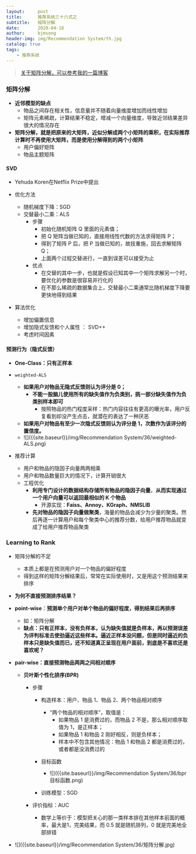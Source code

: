 ```yaml
---
layout:     post
title:      推荐系统三十六式之
subtitle:   矩阵分解
date:       2020-04-18
author:     bjmsong
header-img: img/Recommendation System/th.jpg
catalog: true
tags:
    - 推荐系统
---
```


> [关于矩阵分解，可以参考我的一篇博客](https://bjmsong.github.io/2019/09/04/%E6%8E%A8%E8%8D%90%E7%B3%BB%E7%BB%9F%E5%8F%AC%E5%9B%9E%E7%AE%97%E6%B3%95%E4%B9%8B%E9%9A%90%E8%AF%AD%E4%B9%89%E6%A8%A1%E5%9E%8B/)



### 矩阵分解

- **近邻模型的缺点**
    - 物品之间存在相关性，信息量并不随着向量维度增加而线性增加
    - 矩阵元素稀疏，计算结果不稳定，增减一个向量维度，导致近邻结果差异很大的情况存在
- **矩阵分解，就是把原来的大矩阵，近似分解成两个小矩阵的乘积，在实际推荐计算时不再使用大矩阵，而是使用分解得到的两个小矩阵**
    - 用户偏好矩阵
    - 物品主题矩阵



#### SVD

- Yehuda Koren在Netflix Prize中提出

- 优化方法
    - 随机梯度下降：SGD
    - 交替最小二乘：ALS
      - 步骤
        - 初始化随机矩阵 Q 里面的元素值；
        - 把 Q 矩阵当做已知的，直接用线性代数的方法求得矩阵 P；
        - 得到了矩阵 P 后，把 P 当做已知的，故技重施，回去求解矩阵 Q；
        - 上面两个过程交替进行，一直到误差可以接受为止
      - 优点
        - 在交替的其中一步，也就是假设已知其中一个矩阵求解另一个时，要优化的参数是很容易并行化的
        - 在不那么稀疏的数据集合上，交替最小二乘通常比随机梯度下降要更快地得到结果

- 算法优化

    - 增加偏置信息
    - 增加隐式反馈和个人属性 ： SVD++
    - 考虑时间因素

    

#### 预测行为（隐式反馈）

- **One-Class：只有正样本**
    
- `weighted-ALS`

    - **如果用户对物品无隐式反馈则认为评分是 0；**
        - **不能一股脑儿使用所有的缺失值作为负类别，挑一部分缺失值作为负类别样本即可**
            - 按照物品的热门程度采样：热门内容往往有更高的曝光率，用户反复看到却没产生点击，就潜在的表达了一种厌恶
    - **如果用户对物品有至少一次隐式反馈则认为评分是 1，次数作为该评分的置信度。**

    <ul> 
    <li markdown="1">
    ![]({{site.baseurl}}/img/Recommendation System/36/weighted-ALS.png) 
    </li> 
    </ul> 

- 推荐计算
    
    - 用户和物品的隐因子向量两两相乘
    - 用户和物品数量巨大的情况下，计算开销很大
    - 工程优化
        - **利用专门设计的数据结构存储所有物品的隐因子向量**，**从而实现通过一个用户向量可以返回最相似的 K 个物品**
            - 开源实现：**Faiss、Annoy、KGraph、NMSLIB**
        - **先对物品的隐因子向量做聚类**，海量的物品会减少为少量的聚类。然后再逐一计算用户和每个聚类中心的推荐分数，给用户推荐物品就变成了给用户推荐物品聚类



### Learning to Rank

- 矩阵分解的不足
    
    - 本质上都是在预测用户对一个物品的偏好程度
    - 得到这样的矩阵分解结果后，常常在实际使用时，又是用这个预测结果来排序
    
- **为何不直接预测排序结果？**

- **point-wise**：**预测单个用户对单个物品的偏好程度，得到结果后再排序**
    
    - 如：矩阵分解
    - **缺点：只有正样本，没有负样本，认为缺失值就是负样本，再以预测误差为评判标准去使劲逼近这些样本。逼近正样本没问题，但是同时逼近的负样本只是缺失值而已，还不知道真正呈现在用户面前，到底是不喜欢还是喜欢呢？**
    
- **pair-wise：直接预测物品两两之间相对顺序**
    
    - **贝叶斯个性化排序(BPR)**
        
        - 步骤
            - 构造样本：用户、物品 1、物品 2、两个物品相对顺序
            
              - “两个物品的相对顺序”，取值是：
                - 如果物品 1 是消费过的，而物品 2 不是，那么相对顺序取值为 1，是正样本；
                - 如果物品 1 和物品 2 刚好相反，则是负样本；
                - 样本中不包含其他情况：物品 1 和物品 2 都是消费过的，或者都是没消费过的
            
            - 目标函数
            
              <ul> 
              <li markdown="1">
              ![]({{site.baseurl}}/img/Recommendation System/36/bpr目标函数.png) 
              </li> 
              </ul> 
            
            - 训练模型：SGD
            
        - 评价指标：AUC
        
            - 数学上等价于：模型把关心的那一类样本排在其他样本前面的概率，最大是1，完美结果，而 0.5 就是随机排列，0 就是完美地全部排错
    
    

<ul> 
<li markdown="1">
![]({{site.baseurl}}/img/Recommendation System/36/矩阵分解.jpg) 
</li> 
</ul> 
